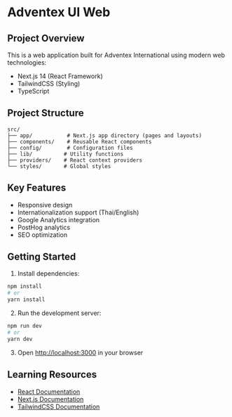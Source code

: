 # Adventex UI Web

## Project Overview
This is a web application built for Adventex International using modern web technologies:
- Next.js 14 (React Framework)
- TailwindCSS (Styling)
- TypeScript

## Project Structure
```
src/
├── app/           # Next.js app directory (pages and layouts)
├── components/    # Reusable React components
├── config/        # Configuration files
├── lib/          # Utility functions
├── providers/    # React context providers
└── styles/       # Global styles
```

## Key Features
- Responsive design
- Internationalization support (Thai/English)
- Google Analytics integration
- PostHog analytics
- SEO optimization

## Getting Started
1. Install dependencies:
```bash
npm install
# or
yarn install
```

2. Run the development server:
```bash
npm run dev
# or
yarn dev
```

3. Open [http://localhost:3000](http://localhost:3000) in your browser

## Learning Resources
- [React Documentation](https://react.dev/)
- [Next.js Documentation](https://nextjs.org/docs)
- [TailwindCSS Documentation](https://tailwindcss.com/docs)
